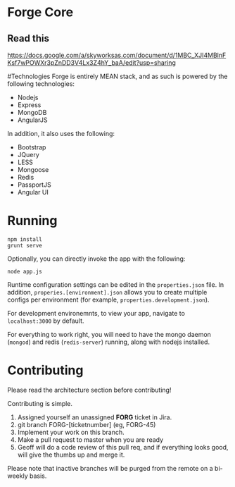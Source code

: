 # Forge Core

## Read this
https://docs.google.com/a/skyworksas.com/document/d/1MBC_XJI4MBlnFKsf7wPOWXr3pZnDD3V4Lx3Z4hY_baA/edit?usp=sharing

#Technologies
Forge is entirely MEAN stack, and as such is powered by the following technologies:

- Nodejs
- Express
- MongoDB
- AngularJS

In addition, it also uses the following:

- Bootstrap
- JQuery
- LESS
- Mongoose
- Redis
- PassportJS
- Angular UI

# Running

	npm install
	grunt serve

Optionally, you can directly invoke the app with the following:

	node app.js

Runtime configuration settings can be edited in the `properties.json` file. In addition, `properies.[environment].json` allows you to create multiple configs per environment (for example, `properties.development.json`).

For development environemnts, to view your app, navigate to `localhost:3000` by default.

For everything to work right, you will need to have the mongo daemon (`mongod`) and redis (`redis-server`) running, along with nodejs installed.

# Contributing

Please read the architecture section before contributing!

Contributing is simple.

1. Assigned yourself an unassigned **FORG** ticket in Jira.
2. git branch FORG-[ticketnumber] (eg, FORG-45)
3. Implement your work on this branch.
4. Make a pull request to master when you are ready
5. Geoff will do a code review of this pull req, and if everything looks good, will give the thumbs up and merge it.

Please note that inactive branches will be purged from the remote on a bi-weekly basis.
